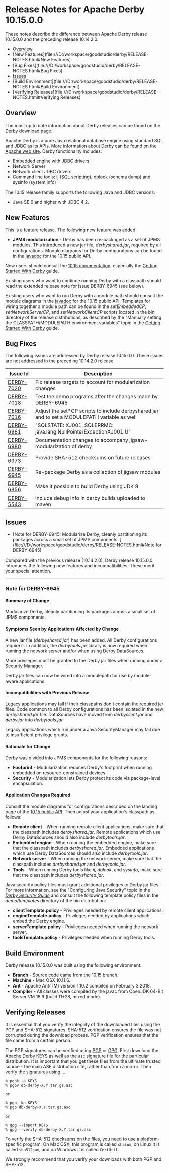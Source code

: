 # Release Notes for Apache Derby 10.15.0.0

These notes describe the difference between Apache Derby release 10.15.0.0 and the preceding release 10.14.2.0.

- [Overview](file:///D:/workspace/goodstudio/derby/RELEASE-NOTES.html#Overview)
- [New Features](file:///D:/workspace/goodstudio/derby/RELEASE-NOTES.html#New Features)
- [Bug Fixes](file:///D:/workspace/goodstudio/derby/RELEASE-NOTES.html#Bug Fixes)
- [Issues](file:///D:/workspace/goodstudio/derby/RELEASE-NOTES.html#Issues)
- [Build Environment](file:///D:/workspace/goodstudio/derby/RELEASE-NOTES.html#Build Environment)
- [Verifying Releases](file:///D:/workspace/goodstudio/derby/RELEASE-NOTES.html#Verifying Releases)

## Overview

The most up to date information about Derby releases can be found on the [Derby download page](https://db.apache.org/derby/derby_downloads.html).

Apache Derby is a pure Java relational database engine using standard SQL and JDBC as its APIs. More information about Derby can be found on the [Apache web site](https://db.apache.org/derby/). Derby functionality includes:

- Embedded engine with JDBC drivers
- Network Server
- Network client JDBC drivers
- Command line tools: ij (SQL scripting), dblook (schema dump) and sysinfo (system info)

The 10.15 release family supports the following Java and JDBC versions:

- Java SE 9 and higher with JDBC 4.2.

## New Features

This is a feature release. The following new feature was added:

- **JPMS modularization** - Derby has been re-packaged as a set of JPMS modules. This introduced a new jar file, *derbyshared.jar*, required by all configurations. Module diagrams for Derby configurations can be found in the [javadoc](https://db.apache.org/derby/docs/10.15/publishedapi/index.html) for the 10.15 public API.

New users should consult the [10.15 documentation](https://db.apache.org/derby/manuals/index.html#docs_10.15), especially the [Getting Started With Derby](https://db.apache.org/derby/docs/10.15/getstart/index.html) guide.

Existing users who want to continue running Derby with a classpath  should read the extended release note for issue DERBY-6945 (see below).

Existing users who want to run Derby with a module path should consult the module diagrams in the [javadoc](https://db.apache.org/derby/docs/10.15/publishedapi/index.html) for the 10.15 public API. Templates for wiring together a module path can be found in the *setEmbeddedCP*, *setNetworkServerCP*, and *setNetworkClientCP* scripts located in the bin directory of the release distributions, as described by the "Manually setting the CLASSPATH/MODULEPATH environment variables" topic in the [Getting Started With Derby](https://db.apache.org/derby/docs/10.15/getstart/index.html) guide.

## Bug Fixes

The following issues are addressed by Derby release 10.15.0.0. These  issues are not addressed in the preceding 10.14.2.0 release.

| Issue Id                                                     | Description                                                  |
| ------------------------------------------------------------ | ------------------------------------------------------------ |
| [DERBY-7020](https://issues.apache.org/jira/browse/DERBY-7020) | Fix release targets to account for modularization changes    |
| [DERBY-7018](https://issues.apache.org/jira/browse/DERBY-7018) | Test the demo programs after the changes made by DERBY-6945  |
| [DERBY-7016](https://issues.apache.org/jira/browse/DERBY-7016) | Adjust the set*CP scripts to include derbyshared.jar and to set a MODULEPATH variable as well |
| [DERBY-6981](https://issues.apache.org/jira/browse/DERBY-6981) | "SQLSTATE: XJ001, SQLERRMC: java.lang.NullPointerExceptionXJ001.U" |
| [DERBY-6980](https://issues.apache.org/jira/browse/DERBY-6980) | Documentation changes to accompany jigsaw-modularization of derby |
| [DERBY-6973](https://issues.apache.org/jira/browse/DERBY-6973) | Provide SHA-512 checksums on future releases                 |
| [DERBY-6945](https://issues.apache.org/jira/browse/DERBY-6945) | Re-package Derby as a collection of jigsaw modules           |
| [DERBY-6856](https://issues.apache.org/jira/browse/DERBY-6856) | Make it possible to build Derby using JDK 9                  |
| [DERBY-5543](https://issues.apache.org/jira/browse/DERBY-5543) | include debug info in derby builds uploaded to maven         |

## Issues

- [Note for DERBY-6945:  Modularize Derby, cleanly partitioning its packages across a small set of JPMS components. ](file:///D:/workspace/goodstudio/derby/RELEASE-NOTES.html#Note for DERBY-6945)

Compared with the previous release (10.14.2.0), Derby release  10.15.0.0 introduces the following new features and incompatibilities.  These merit your special attention.

------

### Note for DERBY-6945

#### Summary of Change

Modularize Derby, cleanly partitioning its packages across a small set of JPMS components.

#### Symptoms Seen by Applications Affected by Change

A new jar file (*derbyshared.jar*) has been added. All Derby configurations require it. In addition, the *derbytools.jar* library is now required when running the network server and/or when using Derby DataSources.

More privileges must be granted to the Derby jar files when running under a Security Manager.

Derby jar files can now be wired into a modulepath for use by module-aware applications.

#### Incompatibilities with Previous Release

Legacy applications may fail if their classpaths don't contain the required jar files. Code common to all Derby configurations has been isolated in the new *derbyshared.jar* file. DataSources have moved from *derbyclient.jar* and *derby.jar* into *derbytools.jar*

Legacy applications which run under a Java SecurityManager may fail due to insufficient privilege grants.

#### Rationale for Change

Derby was divided into JPMS components for the following reasons:

- **Footprint** - Modularization reduces Derby's footprint when running embedded on resource-constrained devices.
- **Security** - Modularization lets Derby protect its code via package-level encapsulation.

#### Application Changes Required

Consult the module diagrams for configurations described on the landing page of the [10.15 public API](https://db.apache.org/derby/docs/10.15/publishedapi/index.html). Then adjust your application's classpath as follows:

- **Remote client** - When running remote client applications, make sure that the classpath includes *derbyshared.jar*. Remote applications which use Derby DataSources should also include *derbytools.jar*.
- **Embedded engine** - When running the embedded engine, make sure that the classpath includes *derbyshared.jar*. Embedded applications which use Derby DataSources should also include *derbytools.jar*.
- **Network server** - When running the network server, make sure that the classpath includes *derbyshared.jar* and *derbytools.jar*.
- **Tools** - When running Derby tools like *ij*, *dblook*, and *sysinfo*, make sure that the classpath includes *derbyshared.jar*.

Java security policy files must grant additional privileges to Derby jar files. For more information, see the "Configuring Java Security" topic in the [*Derby Security Guide*](https://db.apache.org/derby/docs/10.15/security/index.html) and consult the following template policy files in the *demo/templates* directory of the bin distribution:

- **clientTemplate.policy** - Privileges needed by remote client applications.
- **engineTemplate.policy** - Privileges needed by applications which embed the Derby engine.
- **serverTemplate.policy** - Privileges needed when running the network server.
- **toolsTemplate.policy** - Privileges needed when running Derby tools.

## Build Environment

Derby release 10.15.0.0 was built using the following environment:

- **Branch** - Source code came from the 10.15 branch.
- **Machine** - Mac OSX 10.11.6.
- **Ant** - Apache Ant(TM) version 1.10.2 compiled on February 3 2018.
- **Compiler** - All classes were compiled by the javac from OpenJDK 64-Bit Server VM 18.9 (build 11+28, mixed mode).

## Verifying Releases

It is essential that you verify the integrity of the downloaded files using the PGP and SHA-512 signatures.  SHA-512 verification ensures the file was not corrupted during the download process.  PGP verification ensures that the file came from a certain person.

The PGP signatures can be verified using [PGP](https://www.pgpi.org/) or [GPG](https://www.gnupg.org/). First download the Apache Derby [KEYS](https://dist.apache.org/repos/dist/release/db/derby/KEYS) as well as the `asc` signature file for the particular distribution. It is important that you get these files from the ultimate trusted source - the main ASF distribution site, rather than from a mirror. Then verify the signatures using ...

```
% pgpk -a KEYS
% pgpv db-derby-X.Y.tar.gz.asc

or

% pgp -ka KEYS
% pgp db-derby-X.Y.tar.gz.asc

or

% gpg --import KEYS
% gpg --verify db-derby-X.Y.tar.gz.asc
```

To verify the SHA-512 checksums on the files, you need to use a platform-specific program. On Mac OSX, this program is called `shasum`, on Linux it is called `sha512sum`, and on Windows it is called `CertUtil`.

We strongly recommend that you verify your downloads with both PGP and SHA-512.